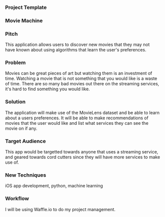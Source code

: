 ### Project Template

### Movie Machine

### Pitch

This application allows users to discover new movies that they may not have known about using algorithms that learn the user's preferences.

### Problem

Movies can be great pieces of art but watching them is an investment of time. Watching a movie that is not something that you would like is a waste of time. There are so many bad movies out there on the streaming services, it's hard to find something you would like.

### Solution

The application will make use of the MovieLens dataset and be able to learn about a users preferences. It will be able to make recommendations of movies that the user would like and list what services they can see the movie on if any.

### Target Audience

This app would be targetted towards anyone that uses a streaming service, and geared towards cord cutters since they will have more services to make use of.

### New Techniques

iOS app development, python, machine learning

### Workflow

I will be using Waffle.io to do my project management.
